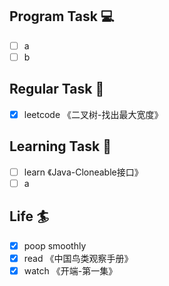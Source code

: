 

## Program Task  💻
- [ ] a
- [ ] b

## Regular Task  🤡
- [x] leetcode 《二叉树-找出最大宽度》

## Learning Task 🎯
- [ ] learn 《Java-Cloneable接口》
- [ ] a

## Life 🏄
- [x] poop smoothly
- [x] read 《中国鸟类观察手册》
- [x] watch 《开端-第一集》